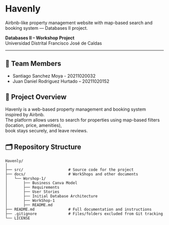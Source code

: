 # Havenly
Airbnb-like property management website with map-based search and booking system — Databases II project.

**Databases II – Workshop Project**  
Universidad Distrital Francisco José de Caldas  

---

## 👥 Team Members
- Santiago Sanchez Moya - 20211020032
- Juan Daniel Rodriguez Hurtado – 20211020152

## 📌 Project Overview
Havenly is a web-based property management and booking system inspired by Airbnb.  
The platform allows users to search for properties using map-based filters (location, price, amenities),  
book stays securely, and leave reviews.  

## 🗂️ Repository Structure

```
Havenly/
│
├── src/                    # Source code for the project
├── docs/                   # WorkShops and other documents
│   └── Worshop-1/
│       ├── Business Canva Model
│       ├── Requirements
│       ├── User Stories
│       ├── Initial Database Architecture
│       ├── WorkShop-1
│       ├── README.md
├── README.md               # Full documentation and instructions
├── .gitignore              # Files/folders excluded from Git tracking
└── LICENSE                 
```
